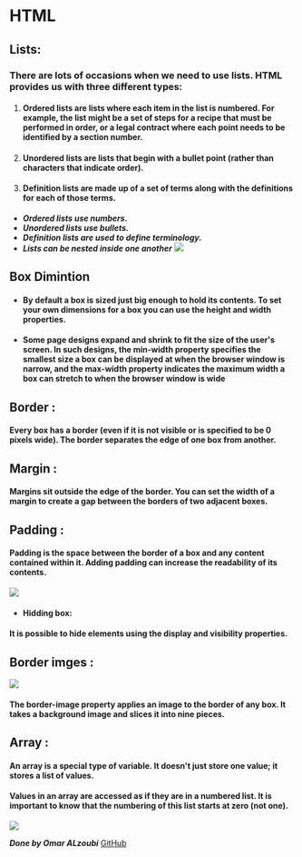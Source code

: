 # HTML 
## Lists:
### There are lots of occasions when we need to use lists. HTML provides us with three different types:
1. #### Ordered lists are lists where each item in the list is numbered. For example, the list might be a set of steps for a recipe that must be performed in order, or a legal contract where each point needs to be identified by a section number.
2. #### Unordered lists are lists that begin with a bullet point (rather than characters that indicate order).
3. #### Definition lists are made up of a set of terms along with the definitions for each of those terms.

* ***Ordered lists use numbers.***
* ***Unordered lists use bullets.***
* ***Definition lists are used to define terminology.***
* ***Lists can be nested inside one another***
![](https://data-flair.training/blogs/wp-content/uploads/sites/2/2020/07/html-lists-df.jpg)


## Box Dimintion 
* #### By default a box is sized just big enough to hold its contents. To set your own dimensions for a box you can use the height and width properties.
* #### Some page designs expand and shrink to fit the size of the user's screen. In such designs, the min-width property specifies the smallest size a box can be displayed at when the browser window is narrow, and the max-width property indicates the maximum width a box can stretch to when the browser window is wide

## Border :
#### Every box has a border (even if it is not visible or is specified to be 0 pixels wide). The border separates the edge of one box from another.

## Margin :
#### Margins sit outside the edge of the border. You can set the width of a margin to create a gap between the borders of two adjacent boxes.
## Padding :
#### Padding is the space between the border of a box and any content contained within it. Adding padding can increase the readability of its contents. 
![](https://www.csssolid.com/images/box-model/css-box-model.png)
* #### Hidding box:
#### It is possible to hide elements using the display and visibility properties.


## Border imges :
![](http://2.bp.blogspot.com/_NGtzWLNuHZY/R9W-XCreTqI/AAAAAAAAAB8/JflPaaxOIbs/s400/CSS+borders.jpg)

#### The border-image property applies an image to the border of any box. It takes a background image and slices it into nine pieces. 

## Array :
#### An array is a special type of variable. It doesn't just store one value; it stores a list of values.
#### Values in an array are accessed as if they are in a numbered list. It is important to know that the numbering of this list starts at zero (not one). 

 ![](https://i.stack.imgur.com/stW7o.png)

 ***Done by Omar ALzoubi***
 [GitHub](https://github.com/Omar-zoubi)